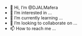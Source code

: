 - 👋 Hi, I’m @DJALMafera
- 👀 I’m interested in ...
- 🌱 I’m currently learning ...
- 💞️ I’m looking to collaborate on ...
- 📫 How to reach me ...

<!---
DJALMafera/DJALMafera is a ✨ special ✨ repository because its `README.md` (this file) appears on your GitHub profile.
You can click the Preview link to take a look at your changes.
--->
